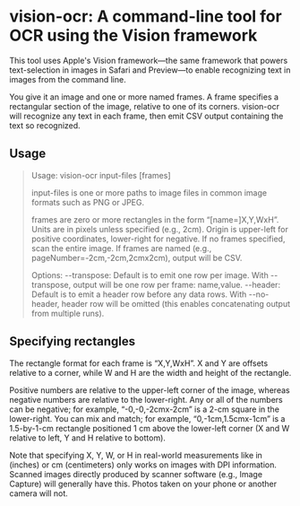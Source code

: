 # vision-ocr: A command-line tool for OCR using the Vision framework

This tool uses Apple's Vision framework—the same framework that powers text-selection in images in Safari and Preview—to enable recognizing text in images from the command line.

You give it an image and one or more named frames. A frame specifies a rectangular section of the image, relative to one of its corners. vision-ocr will recognize any text in each frame, then emit CSV output containing the text so recognized.

## Usage

> Usage: vision-ocr input-files [frames]
> 
> input-files is one or more paths to image files in common image formats such as PNG or JPEG.
> 
> frames are zero or more rectangles in the form “[name=]X,Y,WxH”. Units are in pixels unless specified (e.g., 2cm). Origin is upper-left for positive coordinates, lower-right for negative. If no frames specified, scan the entire image. If frames are named (e.g., pageNumber=-2cm,-2cm,2cmx2cm), output will be CSV.
> 
> Options:
> --transpose: Default is to emit one row per image. With --transpose, output will be one row per frame: name,value.
> --header: Default is to emit a header row before any data rows. With --no-header, header row will be omitted (this enables concatenating output from multiple runs).

## Specifying rectangles

The rectangle format for each frame is “X,Y,WxH”. X and Y are offsets relative to a corner, while W and H are the width and height of the rectangle.

Positive numbers are relative to the upper-left corner of the image, whereas negative numbers are relative to the lower-right. Any or all of the numbers can be negative; for example, “-0,-0,-2cmx-2cm” is a 2-cm square in the lower-right. You can mix and match; for example, “0,-1cm,1.5cmx-1cm” is a 1.5-by-1-cm rectangle positioned 1 cm above the lower-left corner (X and W relative to left, Y and H relative to bottom).

Note that specifying X, Y, W, or H in real-world measurements like in (inches) or cm (centimeters) only works on images with DPI information. Scanned images directly produced by scanner software (e.g., Image Capture) will generally have this. Photos taken on your phone or another camera will not.
